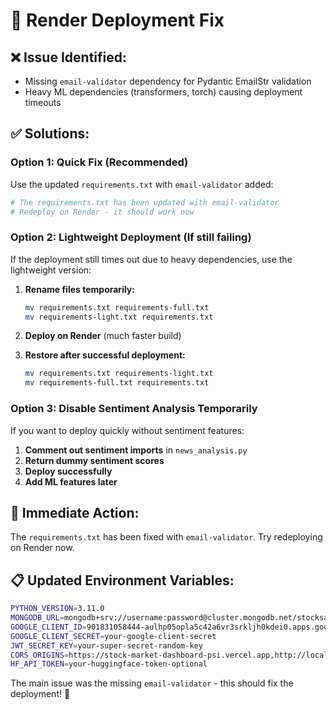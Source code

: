 # 🔧 Render Deployment Fix

## ❌ Issue Identified:

- Missing `email-validator` dependency for Pydantic EmailStr validation
- Heavy ML dependencies (transformers, torch) causing deployment timeouts

## ✅ Solutions:

### Option 1: Quick Fix (Recommended)

Use the updated `requirements.txt` with `email-validator` added:

```bash
# The requirements.txt has been updated with email-validator
# Redeploy on Render - it should work now
```

### Option 2: Lightweight Deployment (If still failing)

If the deployment still times out due to heavy dependencies, use the lightweight version:

1. **Rename files temporarily:**

   ```bash
   mv requirements.txt requirements-full.txt
   mv requirements-light.txt requirements.txt
   ```

2. **Deploy on Render** (much faster build)

3. **Restore after successful deployment:**
   ```bash
   mv requirements.txt requirements-light.txt
   mv requirements-full.txt requirements.txt
   ```

### Option 3: Disable Sentiment Analysis Temporarily

If you want to deploy quickly without sentiment features:

1. **Comment out sentiment imports** in `news_analysis.py`
2. **Return dummy sentiment scores**
3. **Deploy successfully**
4. **Add ML features later**

## 🚀 Immediate Action:

The `requirements.txt` has been fixed with `email-validator`. Try redeploying on Render now.

## 📋 Updated Environment Variables:

```bash
PYTHON_VERSION=3.11.0
MONGODB_URL=mongodb+srv://username:password@cluster.mongodb.net/stocksage
GOOGLE_CLIENT_ID=901831058444-aulhp05opla5c42a6vr3srkljh0kdei0.apps.googleusercontent.com
GOOGLE_CLIENT_SECRET=your-google-client-secret
JWT_SECRET_KEY=your-super-secret-random-key
CORS_ORIGINS=https://stock-market-dashboard-psi.vercel.app,http://localhost:5173
HF_API_TOKEN=your-huggingface-token-optional
```

The main issue was the missing `email-validator` - this should fix the deployment! 🎯
